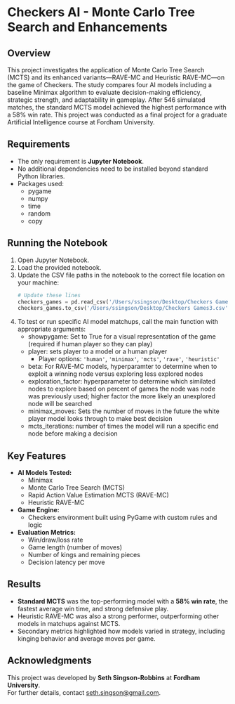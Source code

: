 # Checkers AI - Monte Carlo Tree Search and Enhancements

## Overview
This project investigates the application of Monte Carlo Tree Search (MCTS) and its enhanced variants—RAVE-MC and Heuristic RAVE-MC—on the game of Checkers. The study compares four AI models including a baseline Minimax algorithm to evaluate decision-making efficiency, strategic strength, and adaptability in gameplay. After 546 simulated matches, the standard MCTS model achieved the highest performance with a 58% win rate. This project was conducted as a final project for a graduate Artificial Intelligence course at Fordham University.

## Requirements
- The only requirement is **Jupyter Notebook**.
- No additional dependencies need to be installed beyond standard Python libraries.
- Packages used:
  - pygame
  - numpy
  - time
  - random
  - copy

## Running the Notebook
1. Open Jupyter Notebook.
2. Load the provided notebook.
3. Update the CSV file paths in the notebook to the correct file location on your machine:
   ```python
   # Update these lines
   checkers_games = pd.read_csv('/Users/ssingson/Desktop/Checkers Games3.csv')
   checkers_games.to_csv('/Users/ssingson/Desktop/Checkers Games3.csv')
   ```
4. To test or run specific AI model matchups, call the main function with appropriate arguments:
   - showpygame: Set to True for a visual representation of the game (required if human player so they can play)
   - player: sets player to a model or a human player 
      - Player options: `'human'`, `'minimax'`, `'mcts'`, `'rave'`, `'heuristic'`
   - beta: For RAVE-MC models, hyperparamter to determine when to exploit a winning node versus exploring less explored nodes 
   - exploration_factor: hyperparameter to determine which similated nodes to explore based on percent of games the node was node was previously used; higher factor the more likely an unexplored node will be searched  
   - minimax_moves: Sets the number of moves in the future the white player model looks through to make best decision
   - mcts_iterations: number of times the model will run a specific end node before making a decision

## Key Features
- **AI Models Tested:**
  - Minimax
  - Monte Carlo Tree Search (MCTS)
  - Rapid Action Value Estimation MCTS (RAVE-MC)
  - Heuristic RAVE-MC
- **Game Engine:**
  - Checkers environment built using PyGame with custom rules and logic
- **Evaluation Metrics:**
  - Win/draw/loss rate
  - Game length (number of moves)
  - Number of kings and remaining pieces
  - Decision latency per move

## Results
- **Standard MCTS** was the top-performing model with a **58% win rate**, the fastest average win time, and strong defensive play.
- Heuristic RAVE-MC was also a strong performer, outperforming other models in matchups against MCTS.
- Secondary metrics highlighted how models varied in strategy, including kinging behavior and average moves per game.

## Acknowledgments
This project was developed by **Seth Singson-Robbins** at **Fordham University**.  
For further details, contact [seth.singson@gmail.com](mailto:seth.singson@gmail.com).
